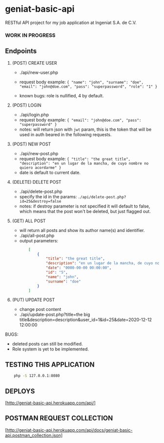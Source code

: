 # geniat-basic-api
RESTful API project for my job application at Ingeniat S.A. de C.V.

### WORK IN PROGRESS


##	Endpoints

1. (POST) CREATE USER
	* ./api/new-user.php

	* request body example:
	`{
		"name": "john",
		"surname": "doe",
		"email": "john@doe.com",
		"pass": "superpassword",
		"role": "1"
	}`
	* known bugs: role is nullified, 4 by default.
2. (POST) LOGIN
	* ./api/login.php
	* request body example:
	`{
		"email": "john@doe.com",
		"pass": "superpassword"
	}`
	* notes: will return json with `jwt` param, this is the token that will be used in auth beared in the following requests. 

3. (POST) NEW POST
	* ./api/new-post.php
	* request body example:
	`{
		"title": "the great title",
		"description": "en un lugar de la mancha, de cuyo nombre no quiero acordarme"
	}`
	* date is default to current date.

4. (DELETE) DELETE POST
	* ./api/delete-post.php
	* specify the id in the params:
		`./api/delete-post.php?id=25&destroy=false`
	* notes: if destroy parameter is not specified it will default to false, which means that the post won't be deleted, but just flagged out.

5. (GET) ALL POST
	- will return all posts and show its author name(s) and identifier.
	* ./api/all-post.php
	* output parameters:
		```json
			[
			    {
			        "title": "the great title",
			        "description": "en un lugar de la mancha, de cuyo nombre no quiero acordarme",
			        "date": "0000-00-00 00:00:00",
			        "id": "5",
			        "name": "john",
			        "surname": "doe"
			    }
			]
		```


6. (PUT) UPDATE POST
	- change post content
	* ./api/update-post.php?title=the big title&description=description&user_id=1&id=25&date=2020-12-12 12:00:00

BUGS:
* deleted posts can still be modified.
* Role system is yet to be implemented.




## TESTING THIS APPLICATION

```bash 
	php -S 127.0.0.1:8080
```

## DEPLOYS

[http://geniat-basic-api.herokuapp.com/api/]


## POSTMAN REQUEST COLLECTION

[http://geniat-basic-api.herokuapp.com/api/docs/geniat-basic-api.postman_collection.json] 